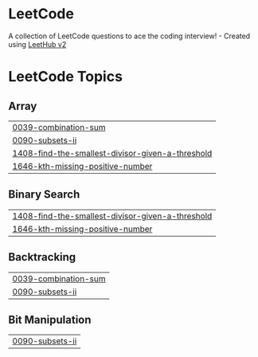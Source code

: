 # LeetCode
A collection of LeetCode questions to ace the coding interview! - Created using [LeetHub v2](https://github.com/arunbhardwaj/LeetHub-2.0)

<!---LeetCode Topics Start-->
# LeetCode Topics
## Array
|  |
| ------- |
| [0039-combination-sum](https://github.com/kirannemani-11/LeetCode/tree/master/0039-combination-sum) |
| [0090-subsets-ii](https://github.com/kirannemani-11/LeetCode/tree/master/0090-subsets-ii) |
| [1408-find-the-smallest-divisor-given-a-threshold](https://github.com/kirannemani-11/LeetCode/tree/master/1408-find-the-smallest-divisor-given-a-threshold) |
| [1646-kth-missing-positive-number](https://github.com/kirannemani-11/LeetCode/tree/master/1646-kth-missing-positive-number) |
## Binary Search
|  |
| ------- |
| [1408-find-the-smallest-divisor-given-a-threshold](https://github.com/kirannemani-11/LeetCode/tree/master/1408-find-the-smallest-divisor-given-a-threshold) |
| [1646-kth-missing-positive-number](https://github.com/kirannemani-11/LeetCode/tree/master/1646-kth-missing-positive-number) |
## Backtracking
|  |
| ------- |
| [0039-combination-sum](https://github.com/kirannemani-11/LeetCode/tree/master/0039-combination-sum) |
| [0090-subsets-ii](https://github.com/kirannemani-11/LeetCode/tree/master/0090-subsets-ii) |
## Bit Manipulation
|  |
| ------- |
| [0090-subsets-ii](https://github.com/kirannemani-11/LeetCode/tree/master/0090-subsets-ii) |
<!---LeetCode Topics End-->